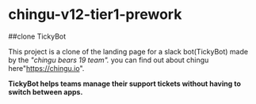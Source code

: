 # chingu-v12-tier1-prework
##clone TickyBot

This project is a clone of the landing page for a slack bot(TickyBot) made by the *"chingu bears 19 team".* you can find out about chingu here"https://chingu.io".

**TickyBot helps teams manage their support tickets without having to switch between apps.**
